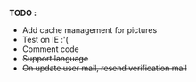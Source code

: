**TODO :**
* Add cache management for pictures
* Test on IE :'(
* Comment code
* ~~Support language~~
* ~~On update user mail, resend verification mail~~

